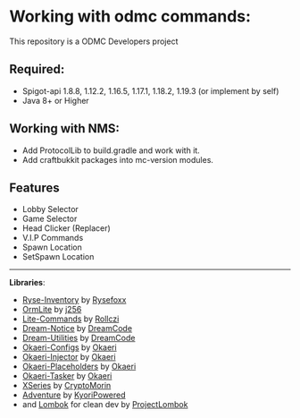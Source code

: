 # Working with odmc commands: #

This repository is a ODMC Developers project  

**Required:**
-----
- Spigot-api 1.8.8, 1.12.2, 1.16.5, 1.17.1, 1.18.2, 1.19.3 (or implement by self)
- Java 8+ or Higher

**Working with NMS:**
-----
- Add ProtocolLib to build.gradle and work with it.
- Add craftbukkit packages into mc-version modules.

**Features**
----
- Lobby Selector
- Game Selector
- Head Clicker (Replacer)
- V.I.P Commands
- Spawn Location
- SetSpawn Location

------

**Libraries**:
- [Ryse-Inventory](https://github.com/RyseInventory/RyseInventory) by [Rysefoxx](https://github.com/Rysefoxx?tab=repositories)
- [OrmLite](https://github.com/j256/ormlite-core) by [j256](https://github.com/j256)
- [Lite-Commands](https://github.com/Rollczi/LiteCommands) by [Rollczi](https://github.com/Rollczi)
- [Dream-Notice](https://github.com/DreamPoland/dream-notice) by [DreamCode](https://github.com/DreamPoland)
- [Dream-Utilities](https://github.com/DreamPoland/dream-utilities) by [DreamCode](https://github.com/DreamPoland)
- [Okaeri-Configs](https://github.com/OkaeriPoland/okaeri-configs) by [Okaeri](https://github.com/OkaeriPoland)
- [Okaeri-Injector](https://github.com/OkaeriPoland/okaeri-injector) by [Okaeri](https://github.com/OkaeriPoland)
- [Okaeri-Placeholders](https://github.com/OkaeriPoland/okaeri-placeholders) by [Okaeri](https://github.com/OkaeriPoland)
- [Okaeri-Tasker](https://github.com/OkaeriPoland/okaeri-tasker) by [Okaeri](https://github.com/OkaeriPoland)
- [XSeries](https://github.com/MrMicky-FR) by [CryptoMorin](https://github.com/CryptoMorin)
- [Adventure](https://github.com/KyoriPowered/adventure) by [KyoriPowered](https://github.com/KyoriPowered)
- and [Lombok](https://github.com/projectlombok/lombok) for clean dev by [ProjectLombok](https://github.com/projectlombok)
